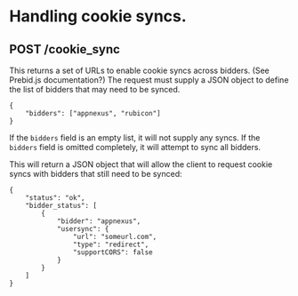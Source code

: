 # Handling cookie syncs.

## POST /cookie_sync

This returns a set of URLs to enable cookie syncs across bidders. (See Prebid.js documentation?) The request
must supply a JSON object to define the list of bidders that may need to be synced.

```
{
    "bidders": ["appnexus", "rubicon"]
}
```

If the `bidders` field is an empty list, it will not supply any syncs. If the `bidders` field is omitted completely, it will attempt
to sync all bidders.

This will return a JSON object that will allow the client to request cookie syncs with bidders that still need to be synced:

```
{
    "status": "ok",
    "bidder_status": [
        {
            "bidder": "appnexus",
            "usersync": {
                "url": "someurl.com",
                "type": "redirect",
                "supportCORS": false
            }
        }
    ]
}
```
